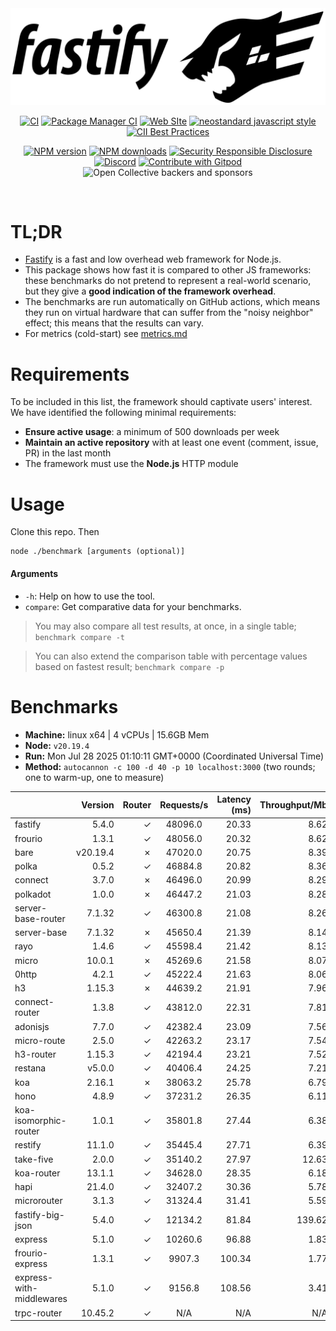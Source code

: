 <div align="center"> <a href="https://fastify.dev/">
    <img
      src="https://github.com/fastify/graphics/raw/HEAD/fastify-landscape-outlined.svg"
      width="650"
      height="auto"
    />
  </a>
</div>

<div align="center">

[![CI](https://github.com/fastify/fastify/actions/workflows/ci.yml/badge.svg?branch=main)](https://github.com/fastify/fastify/actions/workflows/ci.yml)
[![Package Manager
CI](https://github.com/fastify/fastify/workflows/package-manager-ci/badge.svg?branch=main)](https://github.com/fastify/fastify/actions/workflows/package-manager-ci.yml)
[![Web
SIte](https://github.com/fastify/fastify/workflows/website/badge.svg?branch=main)](https://github.com/fastify/fastify/actions/workflows/website.yml)
[![neostandard javascript style](https://img.shields.io/badge/code_style-neostandard-brightgreen?style=flat)](https://github.com/neostandard/neostandard)
[![CII Best Practices](https://bestpractices.coreinfrastructure.org/projects/7585/badge)](https://bestpractices.coreinfrastructure.org/projects/7585)

</div>

<div align="center">

[![NPM
version](https://img.shields.io/npm/v/fastify.svg?style=flat)](https://www.npmjs.com/package/fastify)
[![NPM
downloads](https://img.shields.io/npm/dm/fastify.svg?style=flat)](https://www.npmjs.com/package/fastify)
[![Security Responsible
Disclosure](https://img.shields.io/badge/Security-Responsible%20Disclosure-yellow.svg)](https://github.com/fastify/fastify/blob/main/SECURITY.md)
[![Discord](https://img.shields.io/discord/725613461949906985)](https://discord.gg/fastify)
[![Contribute with Gitpod](https://img.shields.io/badge/Contribute%20with-Gitpod-908a85?logo=gitpod&color=blue)](https://gitpod.io/#https://github.com/fastify/fastify)
![Open Collective backers and sponsors](https://img.shields.io/opencollective/all/fastify)

</div>

<br />

# TL;DR

* [Fastify](https://github.com/fastify/fastify) is a fast and low overhead web framework for Node.js.
* This package shows how fast it is compared to other JS frameworks: these benchmarks do not pretend to represent a real-world scenario, but they give a **good indication of the framework overhead**.
* The benchmarks are run automatically on GitHub actions, which means they run on virtual hardware that can suffer from the "noisy neighbor" effect; this means that the results can vary.
* For metrics (cold-start) see [metrics.md](./METRICS.md)

# Requirements

To be included in this list, the framework should captivate users' interest. We have identified the following minimal requirements:
- **Ensure active usage**: a minimum of 500 downloads per week
- **Maintain an active repository** with at least one event (comment, issue, PR) in the last month
- The framework must use the **Node.js** HTTP module

# Usage

Clone this repo. Then

```
node ./benchmark [arguments (optional)]
```

#### Arguments

* `-h`: Help on how to use the tool.
* `compare`: Get comparative data for your benchmarks.

> You may also compare all test results, at once, in a single table; `benchmark compare -t`

> You can also extend the comparison table with percentage values based on fastest result; `benchmark compare -p`
# Benchmarks

* __Machine:__ linux x64 | 4 vCPUs | 15.6GB Mem
* __Node:__ `v20.19.4`
* __Run:__ Mon Jul 28 2025 01:10:11 GMT+0000 (Coordinated Universal Time)
* __Method:__ `autocannon -c 100 -d 40 -p 10 localhost:3000` (two rounds; one to warm-up, one to measure)

|                          | Version  | Router | Requests/s | Latency (ms) | Throughput/Mb |
| :--                      | --:      | --:    | :-:        | --:          | --:           |
| fastify                  | 5.4.0    | ✓      | 48096.0    | 20.33        | 8.62          |
| frourio                  | 1.3.1    | ✓      | 48056.0    | 20.32        | 8.62          |
| bare                     | v20.19.4 | ✗      | 47020.0    | 20.75        | 8.39          |
| polka                    | 0.5.2    | ✓      | 46884.8    | 20.82        | 8.36          |
| connect                  | 3.7.0    | ✗      | 46496.0    | 20.99        | 8.29          |
| polkadot                 | 1.0.0    | ✗      | 46447.2    | 21.03        | 8.28          |
| server-base-router       | 7.1.32   | ✓      | 46300.8    | 21.08        | 8.26          |
| server-base              | 7.1.32   | ✗      | 45650.4    | 21.39        | 8.14          |
| rayo                     | 1.4.6    | ✓      | 45598.4    | 21.42        | 8.13          |
| micro                    | 10.0.1   | ✗      | 45269.6    | 21.58        | 8.07          |
| 0http                    | 4.2.1    | ✓      | 45222.4    | 21.63        | 8.06          |
| h3                       | 1.15.3   | ✗      | 44639.2    | 21.91        | 7.96          |
| connect-router           | 1.3.8    | ✓      | 43812.0    | 22.31        | 7.81          |
| adonisjs                 | 7.7.0    | ✓      | 42382.4    | 23.09        | 7.56          |
| micro-route              | 2.5.0    | ✓      | 42263.2    | 23.17        | 7.54          |
| h3-router                | 1.15.3   | ✓      | 42194.4    | 23.21        | 7.52          |
| restana                  | v5.0.0   | ✓      | 40406.4    | 24.25        | 7.21          |
| koa                      | 2.16.1   | ✗      | 38063.2    | 25.78        | 6.79          |
| hono                     | 4.8.9    | ✓      | 37231.2    | 26.35        | 6.11          |
| koa-isomorphic-router    | 1.0.1    | ✓      | 35801.8    | 27.44        | 6.38          |
| restify                  | 11.1.0   | ✓      | 35445.4    | 27.71        | 6.39          |
| take-five                | 2.0.0    | ✓      | 35140.2    | 27.97        | 12.63         |
| koa-router               | 13.1.1   | ✓      | 34628.0    | 28.35        | 6.18          |
| hapi                     | 21.4.0   | ✓      | 32407.2    | 30.36        | 5.78          |
| microrouter              | 3.1.3    | ✓      | 31324.4    | 31.41        | 5.59          |
| fastify-big-json         | 5.4.0    | ✓      | 12134.2    | 81.84        | 139.62        |
| express                  | 5.1.0    | ✓      | 10260.6    | 96.88        | 1.83          |
| frourio-express          | 1.3.1    | ✓      | 9907.3     | 100.34       | 1.77          |
| express-with-middlewares | 5.1.0    | ✓      | 9156.8     | 108.56       | 3.41          |
| trpc-router              | 10.45.2  | ✓      | N/A        | N/A          | N/A           |
